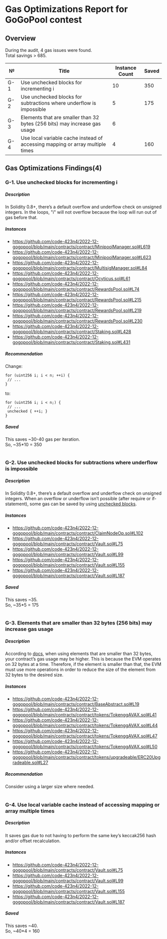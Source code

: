 # Gas Optimizations Report for GoGoPool contest
## Overview
During the audit, 4 gas issues were found.  
Total savings > 685.

№ | Title | Instance Count | Saved
--- | --- | --- | ---
G-1 | Use unchecked blocks for incrementing i | 10 | 350
G-2 | Use unchecked blocks for subtractions where underflow is impossible | 5 | 175
G-3 | Elements that are smaller than 32 bytes (256 bits) may increase gas usage | 6 | 
G-4 | Use local variable cache instead of accessing mapping or array multiple times | 4 | 160

## Gas Optimizations Findings(4)
### G-1. Use unchecked blocks for incrementing i
##### Description
In Solidity 0.8+, there’s a default overflow and underflow check on unsigned integers. In the loops, "i" will not overflow because the loop will run out of gas before that.
##### Instances
- https://github.com/code-423n4/2022-12-gogopool/blob/main/contracts/contract/MinipoolManager.sol#L619
- https://github.com/code-423n4/2022-12-gogopool/blob/main/contracts/contract/MinipoolManager.sol#L623
- https://github.com/code-423n4/2022-12-gogopool/blob/main/contracts/contract/MultisigManager.sol#L84
- https://github.com/code-423n4/2022-12-gogopool/blob/main/contracts/contract/Ocyticus.sol#L61
- https://github.com/code-423n4/2022-12-gogopool/blob/main/contracts/contract/RewardsPool.sol#L74
- https://github.com/code-423n4/2022-12-gogopool/blob/main/contracts/contract/RewardsPool.sol#L215
- https://github.com/code-423n4/2022-12-gogopool/blob/main/contracts/contract/RewardsPool.sol#L219
- https://github.com/code-423n4/2022-12-gogopool/blob/main/contracts/contract/RewardsPool.sol#L230
- https://github.com/code-423n4/2022-12-gogopool/blob/main/contracts/contract/Staking.sol#L428
- https://github.com/code-423n4/2022-12-gogopool/blob/main/contracts/contract/Staking.sol#L431

##### Recommendation
Change:
```
for (uint256 i; i < n; ++i) {
 // ...
}
```
to:
```
for (uint256 i; i < n;) { 
 // ...
 unchecked { ++i; }
}
```

##### Saved
This saves ~30-40 gas per iteration.  
So, ~35*10 = 350
#
### G-2. Use unchecked blocks for subtractions where underflow is impossible
##### Description
In Solidity 0.8+, there’s a default overflow and underflow check on unsigned integers. When an overflow or underflow isn’t possible (after require or if-statement), some gas can be saved by using [unchecked blocks](https://docs.soliditylang.org/en/v0.8.17/control-structures.html#checked-or-unchecked-arithmetic).
##### Instances
- https://github.com/code-423n4/2022-12-gogopool/blob/main/contracts/contract/ClaimNodeOp.sol#L102
- https://github.com/code-423n4/2022-12-gogopool/blob/main/contracts/contract/Vault.sol#L75
- https://github.com/code-423n4/2022-12-gogopool/blob/main/contracts/contract/Vault.sol#L99
- https://github.com/code-423n4/2022-12-gogopool/blob/main/contracts/contract/Vault.sol#L155
- https://github.com/code-423n4/2022-12-gogopool/blob/main/contracts/contract/Vault.sol#L187

##### Saved
This saves ~35.  
So, ~35*5 = 175
#
### G-3. Elements that are smaller than 32 bytes (256 bits) may increase gas usage
##### Description
According to [docs](https://docs.soliditylang.org/en/v0.8.16/internals/layout_in_storage.html#layout-of-state-variables-in-storage), when using elements that are smaller than 32 bytes, your contract’s gas usage may be higher. This is because the EVM operates on 32 bytes at a time. Therefore, if the element is smaller than that, the EVM must use more operations in order to reduce the size of the element from 32 bytes to the desired size.
##### Instances
- https://github.com/code-423n4/2022-12-gogopool/blob/main/contracts/contract/BaseAbstract.sol#L19
- https://github.com/code-423n4/2022-12-gogopool/blob/main/contracts/contract/tokens/TokenggAVAX.sol#L41
- https://github.com/code-423n4/2022-12-gogopool/blob/main/contracts/contract/tokens/TokenggAVAX.sol#L44
- https://github.com/code-423n4/2022-12-gogopool/blob/main/contracts/contract/tokens/TokenggAVAX.sol#L47
- https://github.com/code-423n4/2022-12-gogopool/blob/main/contracts/contract/tokens/TokenggAVAX.sol#L50
- https://github.com/code-423n4/2022-12-gogopool/blob/main/contracts/contract/tokens/upgradeable/ERC20Upgradeable.sol#L27

##### Recommendation
Consider using a larger size where needed.
#
### G-4. Use local variable cache instead of accessing mapping or array multiple times
##### Description
It saves gas due to not having to perform the same key’s keccak256 hash and/or offset recalculation.
##### Instances
- https://github.com/code-423n4/2022-12-gogopool/blob/main/contracts/contract/Vault.sol#L75
- https://github.com/code-423n4/2022-12-gogopool/blob/main/contracts/contract/Vault.sol#L99
- https://github.com/code-423n4/2022-12-gogopool/blob/main/contracts/contract/Vault.sol#L155
- https://github.com/code-423n4/2022-12-gogopool/blob/main/contracts/contract/Vault.sol#L187

##### Saved
This saves ~40.  
So, ~40*4 = 160